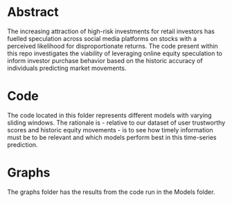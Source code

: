 # Abstract 
The increasing attraction of high-risk investments for retail investors has fuelled speculation across social media platforms on stocks with a perceived likelihood for disproportionate returns. The code present within this repo investigates the viability of leveraging online equity speculation to inform investor purchase behavior based on the historic accuracy of individuals predicting market movements. 

# Code
The code located in this folder represents different models with varying sliding windows. The rationale is - relative to our dataset of user trustworthy scores and historic equity movements - is to see how timely information must be to be relevant and which models perform best in this time-series prediction.

# Graphs
The graphs folder has the results from the code run in the Models folder.

